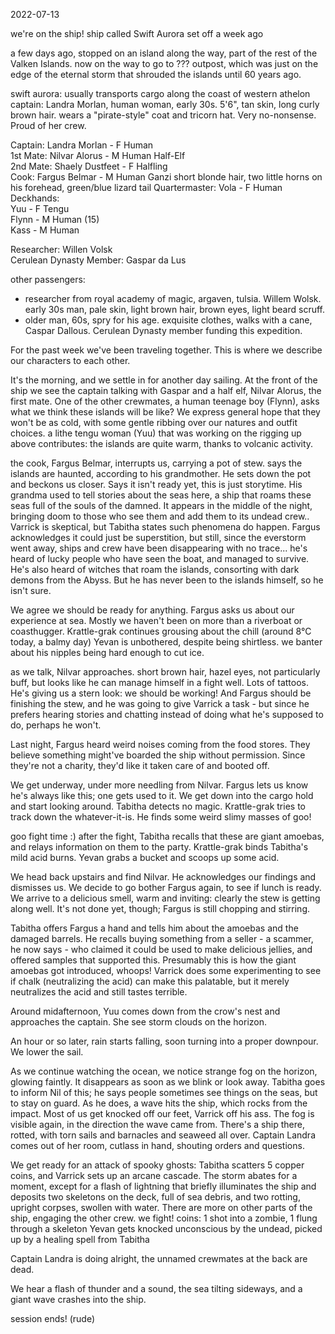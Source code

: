 2022-07-13

we're on the ship!
ship called Swift Aurora
set off a week ago

a few days ago, stopped on an island along the way, part of the rest of the Valken Islands.
now on the way to go to ??? outpost, which was just on the edge of the eternal storm that shrouded the islands until 60 years ago.

swift aurora: usually transports cargo along the coast of western athelon
captain: Landra Morlan, human woman, early 30s. 5'6", tan skin, long curly brown hair. wears a "pirate-style" coat and tricorn hat. Very no-nonsense. Proud of her crew.

Captain: Landra Morlan - F Human  
1st Mate: Nilvar Alorus - M Human Half-Elf  
2nd Mate: Shaely Dustfeet - F Halfling  
Cook: Fargus Belmar - M Human Ganzi  short blonde hair, two little horns on his forehead, green/blue lizard tail
Quartermaster: Vola - F Human  
Deckhands:  
Yuu - F Tengu  
Flynn - M Human (15)  
Kass - M Human  
  
Researcher: Willen Volsk  
Cerulean Dynasty Member: Gaspar da Lus

other passengers:
 - researcher from royal academy of magic, argaven, tulsia. Willem Wolsk. early 30s man, pale skin, light brown hair, brown eyes, light beard scruff.
 - older man, 60s, spry for his age. exquisite clothes, walks with a cane, Caspar Dallous. Cerulean Dynasty member funding this expedition.

For the past week we've been traveling together. This is where we describe our characters to each other.

It's the morning, and we settle in for another day sailing.
At the front of the ship we see the captain talking with Gaspar and a half elf, Nilvar Alorus, the first mate. One of the other crewmates, a human teenage boy (Flynn), asks what we think these islands will be like?
We express general hope that they won't be as cold, with some gentle ribbing over our natures and outfit choices.
a lithe tengu woman (Yuu) that was working on the rigging up above contributes: the islands are quite warm, thanks to volcanic activity.

the cook, Fargus Belmar, interrupts us, carrying a pot of stew. says the islands are haunted, according to his grandmother. He sets down the pot and beckons us closer. Says it isn't ready yet, this is just storytime.
His grandma used to tell stories about the seas here, a ship that roams these seas full of the souls of the damned. It appears in the middle of the night, bringing doom to those who see them and add them to its undead crew.. Varrick is skeptical, but Tabitha states such phenomena do happen. Fargus acknowledges it could just be superstition, but still, since the everstorm went away, ships and crew have been disappearing with no trace...
he's heard of lucky people who have seen the boat, and managed to survive.
He's also heard of witches that roam the islands, consorting with dark demons from the Abyss. But he has never been to the islands himself, so he isn't sure.

We agree we should be ready for anything.
Fargus asks us about our experience at sea. Mostly we haven't been on more than a riverboat or coasthugger. Krattle-grak continues grousing about the chill (around 8°C today, a balmy day)
Yevan is unbothered, despite being shirtless. we banter about his nipples being hard enough to cut ice.

as we talk, Nilvar approaches. short brown hair, hazel eyes, not particularly buff, but looks like he can manage himself in a fight well. Lots of tattoos.
He's giving us a stern look: we should be working! And Fargus should be finishing the stew, and he was going to give Varrick a task - but since he prefers hearing stories and chatting instead of doing what he's supposed to do, perhaps he won't.

Last night, Fargus heard weird noises coming from the food stores. They believe something might've boarded the ship without permission. Since they're not a charity, they'd like it taken care of and booted off.

We get underway, under more needling from Nilvar. Fargus lets us know he's always like this; one gets used to it.
We get down into the cargo hold and start looking around.
Tabitha detects no magic.
Krattle-grak tries to track down the whatever-it-is. 
He finds some weird slimy masses of goo!

goo fight time :)
after the fight, Tabitha recalls that these are giant amoebas, and relays information on them to the party.
Krattle-grak binds Tabitha's mild acid burns.
Yevan grabs a bucket and scoops up some acid.

We head back upstairs and find Nilvar. He acknowledges our findings and dismisses us. We decide to go bother Fargus again, to see if lunch is ready. We arrive to a delicious smell, warm and inviting: clearly the stew is getting along well.
It's not done yet, though; Fargus is still chopping and stirring.

Tabitha offers Fargus a hand and tells him about the amoebas and the damaged barrels. He recalls buying something from a seller - a scammer, he now says - who claimed it could be used to make delicious jellies, and offered samples that supported this. Presumably this is how the giant amoebas got introduced, whoops!
Varrick does some experimenting to see if chalk (neutralizing the acid) can make this palatable, but it merely neutralizes the acid and still tastes terrible.

Around midafternoon, Yuu comes down from the crow's nest and approaches the captain. She see storm clouds on the horizon.

An hour or so later, rain starts falling, soon turning into a proper downpour. We lower the sail.

As we continue watching the ocean, we notice strange fog on the horizon, glowing faintly. It disappears as soon as we blink or look away. Tabitha goes to inform Nil of this; he says people sometimes see things on the seas, but to stay on guard.
As he does, a wave hits the ship, which rocks from the impact. Most of us get knocked off our feet, Varrick off his ass.
The fog is visible again, in the direction the wave came from. There's a ship there, rotted, with torn sails and barnacles and seaweed all over.
Captain Landra comes out of her room, cutlass in hand, shouting orders and questions.

We get ready for an attack of spooky ghosts: Tabitha scatters 5 copper coins, and Varrick sets up an arcane cascade.
The storm abates for a moment, except for a flash of lightning that briefly illuminates the ship and deposits two skeletons on the deck, full of sea debris, and two rotting, upright corpses, swollen with water.
There are more on other parts of the ship, engaging the other crew.
we fight!
coins: 1 shot into a zombie, 1 flung through a skeleton
Yevan gets knocked unconscious by the undead, picked up by a healing spell from Tabitha

Captain Landra is doing alright, the unnamed crewmates at the back are dead.

We hear a flash of thunder and a sound, the sea tilting sideways, and a giant wave crashes into the ship.

session ends! (rude)